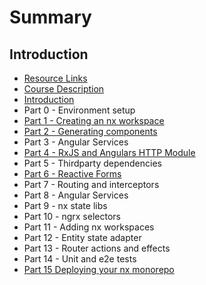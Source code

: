 # Summary

## Introduction

* [Resource Links](resource-links.md)
* [Course Description](README.md)
* [Introduction](chapter1.md)
* Part 0 - Environment setup
* [Part 1 -  Creating an nx workspace](part-1-.md)
* [Part 2 - Generating components](part-3-generating-components.md)
* Part 3 - Angular Services 
* [Part 4 - RxJS and Angulars HTTP Module](part-4-.md)
* Part 5 - Thirdparty dependencies
* [Part 6 - Reactive Forms](part-6-reactive-forms.md)
* Part 7 - Routing and interceptors
* Part 8 - Angular Services 
* Part 9 - nx state libs
* Part 10 - ngrx selectors
* Part 11 - Adding nx workspaces
* Part 12 - Entity state adapter
* Part 13 - Router actions and effects
* Part 14 - Unit and e2e tests
* [Part 15 Deploying your nx monorepo](part-15-ci-and-deployment.md)

